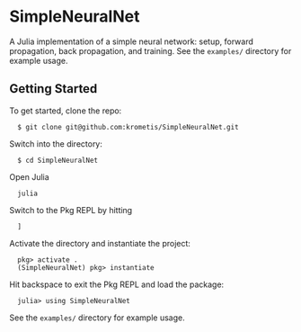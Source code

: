 # SimpleNeuralNet

A Julia implementation of a simple neural network: setup, forward propagation, back propagation, and training. See the `examples/` directory for example usage.

## Getting Started ##
To get started, clone the repo:

```
  $ git clone git@github.com:krometis/SimpleNeuralNet.git
```

Switch into the directory:

```
  $ cd SimpleNeuralNet
```

Open Julia

```
  julia
```

Switch to the Pkg REPL by hitting

```
  ]
```

Activate the directory and instantiate the project:

```
  pkg> activate .
  (SimpleNeuralNet) pkg> instantiate
```

Hit backspace to exit the Pkg REPL and load the package:

```
  julia> using SimpleNeuralNet
```

See the `examples/` directory for example usage.

